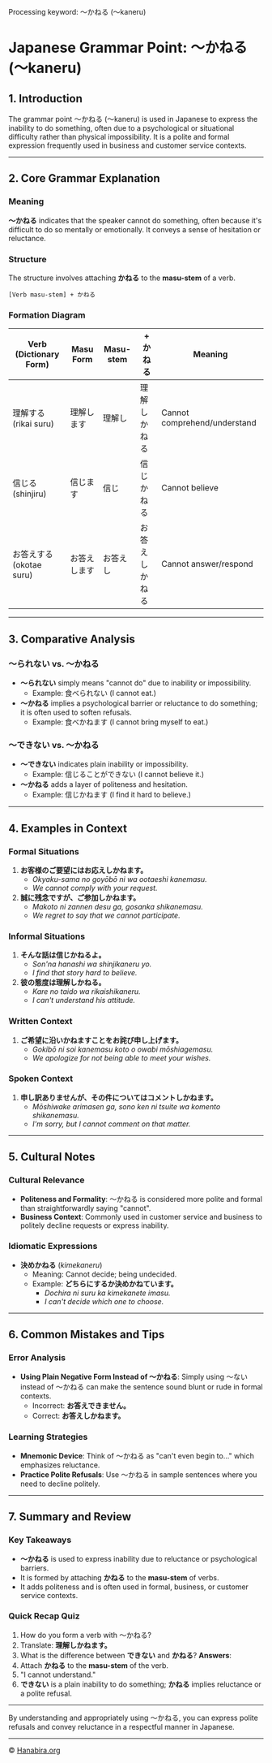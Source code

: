 Processing keyword: ～かねる (〜kaneru)
# Japanese Grammar Point: ～かねる (〜kaneru)

## 1. Introduction
The grammar point ～かねる (〜kaneru) is used in Japanese to express the inability to do something, often due to a psychological or situational difficulty rather than physical impossibility. It is a polite and formal expression frequently used in business and customer service contexts.

---
## 2. Core Grammar Explanation
### Meaning
**～かねる** indicates that the speaker cannot do something, often because it's difficult to do so mentally or emotionally. It conveys a sense of hesitation or reluctance.
### Structure
The structure involves attaching **かねる** to the **masu-stem** of a verb.
```plaintext
[Verb masu-stem] + かねる
```
### Formation Diagram
| Verb (Dictionary Form) | Masu Form  | Masu-stem      | + かねる     | Meaning                          |
|------------------------|------------|----------------|-------------|----------------------------------|
| 理解する (rikai suru)   | 理解します   | 理解し         | 理解しかねる | Cannot comprehend/understand     |
| 信じる (shinjiru)      | 信じます    | 信じ           | 信じかねる   | Cannot believe                   |
| お答えする (okotae suru)| お答えします | お答えし       | お答えしかねる| Cannot answer/respond            |
---
## 3. Comparative Analysis
### ～られない vs. ～かねる
- **～られない** simply means "cannot do" due to inability or impossibility.
  - Example: 食べられない (I cannot eat.)
- **～かねる** implies a psychological barrier or reluctance to do something; it is often used to soften refusals.
  - Example: 食べかねます (I cannot bring myself to eat.)
### ～できない vs. ～かねる
- **～できない** indicates plain inability or impossibility.
  - Example: 信じることができない (I cannot believe it.)
- **～かねる** adds a layer of politeness and hesitation.
  - Example: 信じかねます (I find it hard to believe.)
---
## 4. Examples in Context
### Formal Situations
1. **お客様のご要望にはお応えしかねます。**
   - *Okyaku-sama no goyōbō ni wa ootaeshi kanemasu.*
   - *We cannot comply with your request.*
2. **誠に残念ですが、ご参加しかねます。**
   - *Makoto ni zannen desu ga, gosanka shikanemasu.*
   - *We regret to say that we cannot participate.*
### Informal Situations
1. **そんな話は信じかねるよ。**
   - *Son'na hanashi wa shinjikaneru yo.*
   - *I find that story hard to believe.*
2. **彼の態度は理解しかねる。**
   - *Kare no taido wa rikaishikaneru.*
   - *I can't understand his attitude.*
### Written Context
1. **ご希望に沿いかねますことをお詫び申し上げます。**
   - *Gokibō ni soi kanemasu koto o owabi mōshiagemasu.*
   - *We apologize for not being able to meet your wishes.*
### Spoken Context
1. **申し訳ありませんが、その件についてはコメントしかねます。**
   - *Mōshiwake arimasen ga, sono ken ni tsuite wa komento shikanemasu.*
   - *I'm sorry, but I cannot comment on that matter.*
---
## 5. Cultural Notes
### Cultural Relevance
- **Politeness and Formality**: ～かねる is considered more polite and formal than straightforwardly saying "cannot".
- **Business Context**: Commonly used in customer service and business to politely decline requests or express inability.
### Idiomatic Expressions
- **決めかねる** (*kimekaneru*)
  - Meaning: Cannot decide; being undecided.
  - Example: **どちらにするか決めかねています。**
    - *Dochira ni suru ka kimekanete imasu.*
    - *I can't decide which one to choose.*
---
## 6. Common Mistakes and Tips
### Error Analysis
- **Using Plain Negative Form Instead of ～かねる**: Simply using ～ない instead of ～かねる can make the sentence sound blunt or rude in formal contexts.
  - Incorrect: **お答えできません。**
  - Correct: **お答えしかねます。**
### Learning Strategies
- **Mnemonic Device**: Think of ～かねる as "can't even begin to..." which emphasizes reluctance.
- **Practice Polite Refusals**: Use ～かねる in sample sentences where you need to decline politely.
---
## 7. Summary and Review
### Key Takeaways
- **～かねる** is used to express inability due to reluctance or psychological barriers.
- It is formed by attaching **かねる** to the **masu-stem** of verbs.
- It adds politeness and is often used in formal, business, or customer service contexts.
### Quick Recap Quiz
1. How do you form a verb with ～かねる?
2. Translate: **理解しかねます。**
3. What is the difference between **できない** and **かねる**?
**Answers**:
1. Attach **かねる** to the **masu-stem** of the verb.
2. "I cannot understand."
3. **できない** is a plain inability to do something; **かねる** implies reluctance or a polite refusal.
---
By understanding and appropriately using ～かねる, you can express polite refusals and convey reluctance in a respectful manner in Japanese.


---

© [Hanabira.org](https://hanabira.org)
